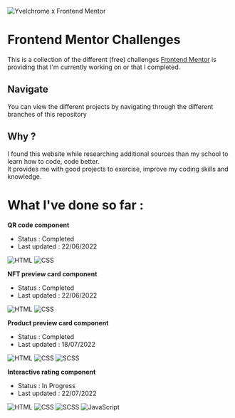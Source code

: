 ![Yvelchrome x Frontend Mentor](https://user-images.githubusercontent.com/55931217/173252483-facf776d-ac95-455f-9933-98dd79c35e41.png)

# Frontend Mentor Challenges

This is a collection of the different (free) challenges [Frontend Mentor](https://www.frontendmentor.io/home) is providing that I'm currently working on or that I completed.

## Navigate

You can view the different projects by navigating through the different branches of this repository

## Why ?

I found this website while researching additional sources than my school to learn how to code, code better.<br/>
It provides me with good projects to exercise, improve my coding skills and knowledge.

# What I've done so far :

**QR code component**

- Status : Completed
- Last updated : 22/06/2022

![HTML](https://img.shields.io/badge/HTML5-E34F26?style=for-the-badge&logo=html5&logoColor=white)
![CSS](https://img.shields.io/badge/CSS3-1572B6?style=for-the-badge&logo=css3&logoColor=white)

**NFT preview card component**

- Status : Completed
- Last updated : 22/06/2022

![HTML](https://img.shields.io/badge/HTML5-E34F26?style=for-the-badge&logo=html5&logoColor=white)
![CSS](https://img.shields.io/badge/CSS3-1572B6?style=for-the-badge&logo=css3&logoColor=white)

**Product preview card component**

- Status : Completed
- Last updated : 18/07/2022

![HTML](https://img.shields.io/badge/HTML5-E34F26?style=for-the-badge&logo=html5&logoColor=white)
![CSS](https://img.shields.io/badge/CSS3-1572B6?style=for-the-badge&logo=css3&logoColor=white)
![SCSS](https://img.shields.io/badge/Scss-CC6699?style=for-the-badge&logo=sass&logoColor=white)

**Interactive rating component**

- Status : In Progress
- Last updated : 22/07/2022

![HTML](https://img.shields.io/badge/HTML5-E34F26?style=for-the-badge&logo=html5&logoColor=white)
![CSS](https://img.shields.io/badge/CSS3-1572B6?style=for-the-badge&logo=css3&logoColor=white)
![SCSS](https://img.shields.io/badge/Scss-CC6699?style=for-the-badge&logo=sass&logoColor=white)
![JavaScript](https://img.shields.io/badge/JavaScript-F7DF1E?style=for-the-badge&logo=javascript&logoColor=black)
